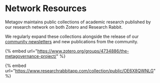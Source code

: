 # Network Resources

Metagov maintains public collections of academic research published by our research network on both Zotero and Research Rabbit.

We regularly expand these collections alongside the release of our [community newsletters](https://metagov.substack.com/) and new publications from the community.

{% embed url="https://www.zotero.org/groups/4734886/the-metagovernance-project/" %}

{% embed url="https://www.researchrabbitapp.com/collection/public/OE6X8QWNLG" %}

